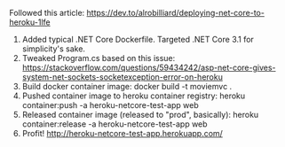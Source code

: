 Followed this article: https://dev.to/alrobilliard/deploying-net-core-to-heroku-1lfe

1) Added typical .NET Core Dockerfile. Targeted .NET Core 3.1 for simplicity's sake.
2) Tweaked Program.cs based on this issue: https://stackoverflow.com/questions/59434242/asp-net-core-gives-system-net-sockets-socketexception-error-on-heroku
3) Build docker container image: docker build -t moviemvc .
4) Pushed container image to heroku container registry: heroku container:push -a heroku-netcore-test-app web
5) Released container image (released to "prod", basically): heroku container:release -a heroku-netcore-test-app web
6) Profit! http://heroku-netcore-test-app.herokuapp.com/